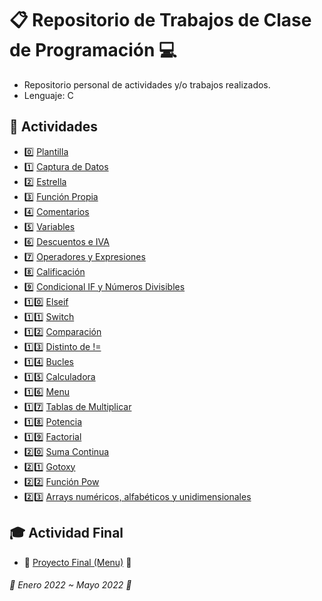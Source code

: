 # :clipboard: Repositorio de Trabajos de Clase de Programación :computer:

- Repositorio personal de actividades y/o trabajos realizados.
- Lenguaje: C

## :pushpin: Actividades

- :zero: [Plantilla](https://github.com/SrTuns/Universidad/blob/main/0%20Plantila/plantilla.c)
- :one: [Captura de Datos](https://github.com/SrTuns/Universidad/blob/main/1%20Captura%20de%20Datos/captura-de-datos.c)
- :two: [Estrella](https://github.com/SrTuns/Universidad/blob/main/2%20Estrella/estrella.c)
- :three: [Función Propia](https://github.com/SrTuns/Universidad/blob/main/3%20Funci%C3%B3n%20Propia/funcion-propia.c)
- :four: [Comentarios](https://github.com/SrTuns/Universidad/blob/main/4%20Comentario/cometarios.c)
- :five: [Variables](https://github.com/SrTuns/Universidad/blob/main/5%20Variables/variables.c)
- :six: [Descuentos e IVA](https://github.com/SrTuns/Universidad/blob/main/6%20Descuentos%20e%20IVA/descuentos.c)
- :seven: [Operadores y Expresiones](https://github.com/SrTuns/Universidad/blob/main/7%20Operadores%20y%20Expresiones/operadores-y-expresiones.c)
- :eight: [Calificación](https://github.com/SrTuns/Universidad/blob/main/8%20Calificaci%C3%B3n/calificacion.c)
- :nine: [Condicional IF y Números Divisibles](https://github.com/SrTuns/Universidad/blob/main/9%20Condicional%20IF%20y%20N%C3%BAmeros%20Divisibles/condicional-if-y-numeros-divisibles.c)
- :one::zero: [Elseif](https://github.com/SrTuns/Universidad/blob/main/10%20Elseif/elseif.c)
- :one::one: [Switch](https://github.com/SrTuns/Universidad/blob/main/11%20Switch/switch.c)
- :one::two: [Comparación](https://github.com/SrTuns/Universidad/blob/main/12%20Comparaci%C3%B3n/comparacion.c)
- :one::three: [Distinto de !=](https://github.com/SrTuns/Universidad/blob/main/13%20Distinto%20de%20!%3D/distinto-de.c)
- :one::four: [Bucles](https://github.com/SrTuns/Universidad/blob/main/14%20Bucles/bucles.c)
- :one::five: [Calculadora](https://github.com/SrTuns/Universidad/blob/main/15%20Calculadora/calculadora.c)
- :one::six: [Menu](https://github.com/SrTuns/Universidad/blob/main/16%20Menu/menu.c)
- :one::seven: [Tablas de Multiplicar](https://github.com/SrTuns/Universidad/blob/main/17%20Tablas%20de%20Multiplicar/tablas.c)
- :one::eight: [Potencia](https://github.com/SrTuns/Universidad/blob/main/18%20Potencia/potencia.c)
- :one::nine: [Factorial](https://github.com/SrTuns/Universidad/blob/main/19%20Factorial/factorial.c)
- :two::zero: [Suma Continua](https://github.com/SrTuns/Universidad/blob/main/20%20Suma%20Continua/suma-continua.c)
- :two::one: [Gotoxy](https://github.com/SrTuns/Universidad/blob/main/21%20Gotoxy/gotoxy.c)
- :two::two: [Función Pow](https://github.com/SrTuns/Universidad/blob/main/22%20Funci%C3%B3n%20pow/funcion-pow.c)
- :two::three: [Arrays numéricos, alfabéticos y unidimensionales](https://github.com/SrTuns/Universidad/blob/main/23%20Arrays%20num%C3%A9ricos%2C%20alfab%C3%A9ticos%2C%20unidimensionales/arrays-n-a-u.c)

## :mortar_board: Actividad Final

- :beginner: [Proyecto Final (Menu)](https://github.com/SrTuns/Universidad/tree/main/Proyecto%20Final) :beginner:


###### :cookie: Enero 2022 ~ Mayo 2022 :cookie:
